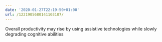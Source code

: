 ```yaml
---
date: '2020-01-27T22:19:50+01:00'
url: /1221905680141103107/
---
```

Overall productivity may rise by using assistive technologies while slowly degrading cognitive abilities
